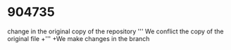 # 904735
change in the original copy of the repository
'''
We conflict the copy of the original file
+'''
+We make changes in the branch
